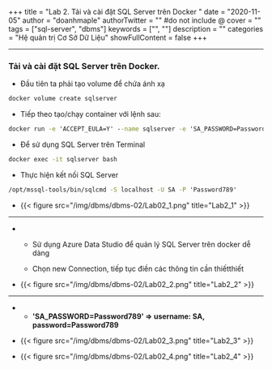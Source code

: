 +++
title = "Lab 2. Tải và cài đặt SQL Server trên Docker	"
date = "2020-11-05"
author = "doanhmaple"
authorTwitter = "" #do not include @
cover = ""
tags = ["sql-server", "dbms"]
keywords = ["", ""]
description = ""
categories = "Hệ quản trị Cơ Sở Dữ Liệu"
showFullContent = false
+++

---

### Tải và cài đặt SQL Server trên Docker.

- Đầu tiên ta phải tạo volume để chứa ánh xạ
```cmd
docker volume create sqlserver
```

- Tiếp theo tạo/chạy container với lệnh sau:
```cmd
docker run -e 'ACCEPT_EULA=Y' --name sqlserver -e 'SA_PASSWORD=Password789' -p 1433:1433 -v vmssql:/var/opt/mssql -d mcr.microsoft.com/mssql/server:2019-latest
```

- Để sử dụng  SQL Server trên Terminal
```cmd
docker exec -it sqlserver bash
```

- Thực hiện kết nối SQL Server
```cmd
/opt/mssql-tools/bin/sqlcmd -S localhost -U SA -P 'Password789'
```

- {{< figure src="/img/dbms/dbms-02/Lab02_1.png" title="Lab2_1" >}}

---

- 
  - Sử dụng Azure Data Studio để quản lý SQL Server trên docker dễ dàng

  - Chọn new Connection, tiếp tục điền các thông tin cần thiếtthiết

- {{< figure src="/img/dbms/dbms-02/Lab02_2.png" title="Lab2_2" >}}

---

- 
  - **'SA_PASSWORD=Password789' => username: SA, password=Password789**

- {{< figure src="/img/dbms/dbms-02/Lab02_3.png" title="Lab2_3" >}}

- {{< figure src="/img/dbms/dbms-02/Lab02_4.png" title="Lab2_4" >}}